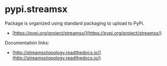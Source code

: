 # pypi.streamsx

Package is organized using standard packaging to upload to PyPi.
* [https://pypi.org/project/streamsx/](https://pypi.org/project/streamsx/)

Documentation links:
* [http://streamsxtopology.readthedocs.io/](http://streamsxtopology.readthedocs.io/)
